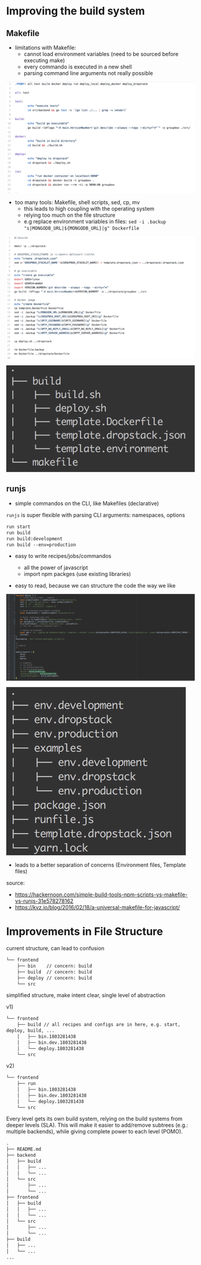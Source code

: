 # Improving the build system

## Makefile

* limitations with Makefile: 
  * cannot load environment variables (need to be sourced before executing make)
  * every commando is executed in a new shell
  * parsing command line arguments not really possible
  
![limitations with Makefile](images-build-system/makefile-example.png)

* too many tools: Makefile, shell scripts, sed, cp, mv
  * this leads to high coupling with the operating system
  * relying too much on the file structure
  * e.g replace environment variables in files: `sed -i .backup "s|MONGODB_URL|${MONGODB_URL}|g" Dockerfile`

![limitations with Makefile](images-build-system/shell-script-example.png)

![High coupling with the file structure](images-build-system/filestructure-makefile.png)


## runjs

* simple commandos on the CLI, like Makefiles (declarative)

`runjs` is super flexible with parsing CLI arguments: namespaces, options
```
run start
run build
run build:development
run build --env=production
```

* easy to write recipes/jobs/commandos
  * all the power of javascript
  * import npm packges (use existing libraries)

* easy to read, because we can structure the code the way we like

![all the power of javascript](images-build-system/javascript-code.png)


![improved file structure](images-build-system/filestructure-runjs.png)
* leads to a better separation of concerns (Environment files, Template files)
  

source:

* https://hackernoon.com/simple-build-tools-npm-scripts-vs-makefile-vs-runjs-31e578278162
* https://kvz.io/blog/2016/02/18/a-universal-makefile-for-javascript/


# Improvements in File Structure

current structure, can lead to confusion
```
└── frontend
    ├── bin    // concern: build
    ├── build  // concern: build
    ├── deploy // concern: build
    └── src
```

simplified structure, make intent clear, single level of abstraction

v1)
```
└── frontend
    ├── build // all recipes and configs are in here, e.g. start, deploy, build, ...
    │   ├── bin.1803281438
    │   ├── bin.dev.1803281438
    │   └── deploy.1803281438
    └── src
```

v2)
```
└── frontend
    ├── run
    │   ├── bin.1803281438
    │   ├── bin.dev.1803281438
    │   └── deploy.1803281438
    └── src 
```

Every level gets its own build system, relying on the build systems from deeper levels (SLA).
This will make it easier to add/remove subtrees (e.g.: multiple backends), while giving complete power to each level (POMO).
```
.
├── README.md
├── backend
│   ├── build
│   │   ├── ...
│   │   └── ...
│   └── src
│       ├── ...
│       └── ...
├── frontend
│   ├── build
│   │   ├── ...
│   │   └── ...
│   └── src
│       ├── ...
│       └── ...
├── build
│   ├── ... 
│   └── ...
...
```